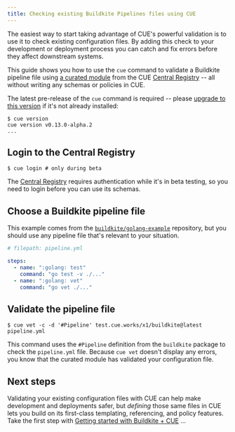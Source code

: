 ```yaml
---
title: Checking existing Buildkite Pipelines files using CUE
---
```


The easiest way to start taking advantage of CUE's powerful validation is to
use it to check existing configuration files.
By adding this check to your development or deployment process
you can catch and fix errors before they affect downstream
systems.

This guide shows you how to use the `cue` command to validate a Buildkite
pipeline file using
[a curated module](/getting-started/buildkite-pipelines/) from the
CUE [Central Registry](https://registry.cue.works) -- all without writing any
schemas or policies in CUE.

The latest pre-release of the `cue` command is required -- please
[upgrade to this version](TODO) if it's not already installed:
```text { title="TERMINAL" type="terminal" codeToCopy="Y3VlIHZlcnNpb24=" }
$ cue version
cue version v0.13.0-alpha.2
...
```

## Login to the Central Registry

```text { title="TERMINAL" type="terminal" codeToCopy="Y3VlIGxvZ2luICMgb25seSBkdXJpbmcgYmV0YQ==" }
$ cue login # only during beta
```
The
[Central Registry](https://registry.cue.works)
requires authentication while it's in beta testing,
so you need to login before you can use its schemas.

## Choose a Buildkite pipeline file

This example comes from the
[`buildkite/golang-example`](https://github.com/buildkite/golang-example)
repository, but you should use any pipeline file that's relevant to your
situation.

```yml { title="pipeline.yml" codeToCopy="c3RlcHM6CiAgLSBuYW1lOiAiOmdvbGFuZzogdGVzdCIKICAgIGNvbW1hbmQ6ICJnbyB0ZXN0IC12IC4vLi4uIgogIC0gbmFtZTogIjpnb2xhbmc6IHZldCIKICAgIGNvbW1hbmQ6ICJnbyB2ZXQgLi8uLi4iCg==" }
# filepath: pipeline.yml

steps:
  - name: ":golang: test"
    command: "go test -v ./..."
  - name: ":golang: vet"
    command: "go vet ./..."
```

## Validate the pipeline file

```text { title="TERMINAL" type="terminal" codeToCopy="Y3VlIHZldCAtYyAtZCAnI1BpcGVsaW5lJyB0ZXN0LmN1ZS53b3Jrcy94MS9idWlsZGtpdGVAbGF0ZXN0IHBpcGVsaW5lLnltbA==" }
$ cue vet -c -d '#Pipeline' test.cue.works/x1/buildkite@latest pipeline.yml
```

This command uses the `#Pipeline` definition from the `buildkite` package to
check the `pipeline.yml` file. Because `cue vet` doesn't display any errors,
you know that the curated module has validated your configuration file.

## Next steps

Validating your existing configuration files with CUE can help make development
and deployments safer, but *defining* those same files in CUE lets you build on
its first-class templating, referencing, and policy features. Take the first
step with
[Getting started with Buildkite + CUE]({{<relref"getting-started-with-buildkite-cue">}})
...
